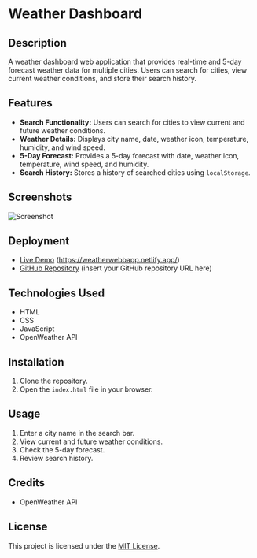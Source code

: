 
# Weather Dashboard

## Description

A weather dashboard web application that provides real-time and 5-day forecast weather data for multiple cities. Users can search for cities, view current weather conditions, and store their search history.

## Features

- **Search Functionality:** Users can search for cities to view current and future weather conditions.
- **Weather Details:** Displays city name, date, weather icon, temperature, humidity, and wind speed.
- **5-Day Forecast:** Provides a 5-day forecast with date, weather icon, temperature, wind speed, and humidity.
- **Search History:** Stores a history of searched cities using `localStorage`.

## Screenshots

![Screenshot](./Assets/Homepage.png)

## Deployment

- [Live Demo](#) (https://weatherwebbapp.netlify.app/)
- [GitHub Repository](#) (insert your GitHub repository URL here)

## Technologies Used

- HTML
- CSS
- JavaScript
- OpenWeather API

## Installation

1. Clone the repository.
2. Open the `index.html` file in your browser.

## Usage

1. Enter a city name in the search bar.
2. View current and future weather conditions.
3. Check the 5-day forecast.
4. Review search history.

## Credits

- OpenWeather API

## License

This project is licensed under the [MIT License](LICENSE).
